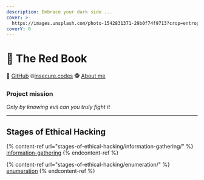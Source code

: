 ```yaml
---
description: Embrace your dark side ...
cover: >-
  https://images.unsplash.com/photo-1542831371-29b0f74f9713?crop=entropy&cs=tinysrgb&fm=jpg&ixid=MnwxOTcwMjR8MHwxfHNlYXJjaHw1fHxoYWNraW5nfGVufDB8fHx8MTY2NzQ3MjAyMA&ixlib=rb-4.0.3&q=80
coverY: 0
---
```


# 📕 The Red Book

🐙 [GitHub](https://github.com/insecurecodes) 🌐[insecure.codes](https://www.insecure.codes/) 🕵️ [About me](https://rtm.codes/)

### Project mission <a href="#h.3f4tphhd9pn8_l" id="h.3f4tphhd9pn8_l"></a>

_Only by knowing evil can you truly fight it_

***

## Stages of Ethical Hacking

{% content-ref url="stages-of-ethical-hacking/information-gathering/" %}
[information-gathering](stages-of-ethical-hacking/information-gathering/)
{% endcontent-ref %}

{% content-ref url="stages-of-ethical-hacking/enumeration/" %}
[enumeration](stages-of-ethical-hacking/enumeration/)
{% endcontent-ref %}
